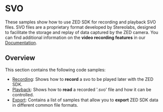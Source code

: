 
# SVO

These samples show how to use ZED SDK for recording and playback SVO files. SVO files are a proprietary format developed by Stereolabs, designed to facilitate the storage and replay of data captured by the ZED camera. You can find additional information on the **video recording features** in our [Documentation](https://www.stereolabs.com/docs/video/recording/).

## Overview

This section contains the following code samples:

- [Recording](./recording/): Shows how to **record** a svo to be played later with the ZED SDK.
- [Playback](./playback/): Shows how to **read** a recorded '.svo' file and how it can be controlled.
- [Export](./export/): Contains a list of samples that allow you to **export** ZED SDK data in different common file formats.

